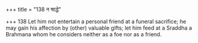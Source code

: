 +++
title = "138 न श्राद्धे"

+++
138	Let him not entertain a personal friend at a funeral sacrifice; he may gain his affection by (other) valuable gifts; let him feed at a Sraddha a Brahmana whom he considers neither as a foe nor as a friend.